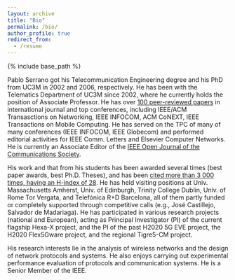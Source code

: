 ```yaml
---
layout: archive
title: "Bio"
permalink: /bio/
author_profile: true
redirect_from:
  - /resume
---
```


{% include base_path %}

Pablo Serrano got his Telecommunication Engineering degree and his PhD from UC3M in 2002 and 2006, respectively. He has been with the Telematics Department of UC3M since 2002, where he currently holds the position of Associate Professor. He has over [100 peer-reviewed papers]() in international journal and top conferences, including IEEE/ACM Transasctions on Networking, IEEE INFOCOM, ACM CoNEXT, IEEE Transactions on Mobile Computing. He has served on the TPC of many of many conferences (IEEE INFOCOM, IEEE Globecom) and performed editorial activities for IEEE Comm. Letters and Elsevier Computer Networks. He is currently an Associate Editor of the [IEEE Open Journal of the Communications Society](https://www.comsoc.org/publications/journals/ieee-ojcoms). 

His work and that from his students has been awarded several times (best paper awards, best Ph.D. Theses), and has been [cited more than 3 000 times, having an H-index of 28](http://scholar.google.com/citations?user=5exVXrIAAAAJ). He has held visiting positions at Univ. Massachusetts Amherst, Univ. of Edinburgh, Trinity College Dublin, Univ. of Rome Tor Vergata, and Telefónica R+D Barcelona, all of them partly funded or completely supported through competitive calls (e.g., José Castillejo, Salvador de Madariaga). He has participated in various research projects (national and European), acting as Principal Investigator (PI) of the current flagship Hexa-X project, and the PI of the past H2020 5G EVE project, the H2020 Flex5Gware project, and the regional Tigre5-CM project.

His research interests lie in the analysis of wireless networks and the design of network protocols and systems. He also enjoys carrying out experimental performance evaluation of protocols and communication systems. He is a Senior Member of the IEEE.


